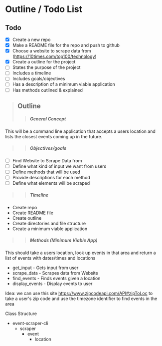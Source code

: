 # Outline / Todo List
## Todo
- [X] Create a new repo
- [X] Make a README file for the repo and push to github
- [X] Choose a website to scrape data from (https://10times.com/top100/technology)
- [X] Create a outline for the project
 - [ ] States the purpose of the project
 - [ ] Includes a timeline
 - [ ] Includes goals/objectives   
 - [ ] Has a description of a minimum viable application
 - [ ] Has methods outlined & explained

> ## Outline
>> ##### General Concept  
 This will be a command line application that accepts a users location and lists the closest events coming up in the future.
>
>> ##### Objectives/goals
 - [ ] Find Website to Scrape Data from
 - [ ] Define what kind of input we want from users
 - [ ] Define methods that will be used
 - [ ] Provide descriptions for each method
 - [ ] Define what elements will be scraped
 >
 >
 >> ##### Timeline
 - Create repo
 - Create README file
 - Create outline
 - Create directories and file structure
 - Create a minimum viable application
>
>
>> ##### Methods (Minimum Viable App)
This should take a users location, look up events in that area and return a list of events with dates/times and locations
 - get_input - Gets input from user
 - scrape_data - Scrapes data from Website
 - find_events - Finds events given a location
 - display_events - Display events to user


Idea: we can use this site https://www.zipcodeapi.com/API#zipToLoc to take a user's zip code and use the timezone identifier to find events in the area

Class Structure
  - event-scraper-cli
    - scraper
      - event
        - location

